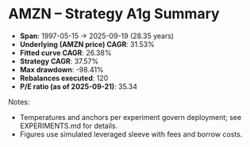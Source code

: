 # AMZN – Strategy A1g Summary

- **Span**: 1997-05-15 → 2025-09-19 (28.35 years)
- **Underlying (AMZN price) CAGR**: 31.53%
- **Fitted curve CAGR**: 26.38%
- **Strategy CAGR**: 37.57%
- **Max drawdown**: -98.41%
- **Rebalances executed**: 120
- **P/E ratio (as of 2025-09-21)**: 35.34

Notes:

- Temperatures and anchors per experiment govern deployment; see EXPERIMENTS.md for details.
- Figures use simulated leveraged sleeve with fees and borrow costs.

